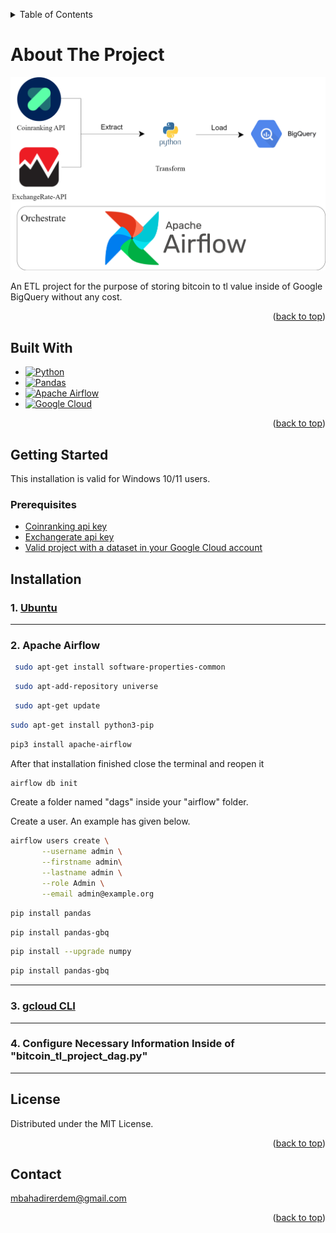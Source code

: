 
<a name="readme-top"></a>

<!-- TABLE OF CONTENTS -->
<details>
  <summary>Table of Contents</summary>
  <ol>
    <li>
      <a href="#about-the-project">About The Project</a>
      <ul>
        <li><a href="#built-with">Built With</a></li>
      </ul>
    </li>
    <li>
      <a href="#getting-started">Getting Started</a>
      <ul>
        <li><a href="#prerequisites">Prerequisites</a></li>
        <li><a href="#installation">Installation</a></li>
      </ul>
    </li>
    <li><a href="#contact">Contact</a></li>
  </ol>
</details>

<!-- ABOUT THE PROJECT -->
# About The Project

![A test image](diagram.png)

An ETL project for the purpose of storing bitcoin to tl value inside of Google BigQuery without any cost.

<p align="right">(<a href="#readme-top">back to top</a>)</p>


## Built With
* [![Python][Python-url]][Python.com]
* [![Pandas][Pandas-url]][Pandas.com]
* [![Apache Airflow][Apache-Airflow-url]][Apache-Airflow.com] 
* [![Google Cloud][Google-Cloud-url]][Google-Cloud.com] 

<p align="right">(<a href="#readme-top">back to top</a>)</p>



<!-- GETTING STARTED -->
## Getting Started
This installation is valid for Windows 10/11 users.
### Prerequisites 
* [Coinranking api key][Coinranking-Api]
* [Exchangerate api key][ExchangeRate-Api]
* [Valid project with a dataset in your Google Cloud account][Google-Cloud-Account]

## Installation

### 1. [Ubuntu][Ubuntu-Installation]
***
### 2. Apache Airflow
  

  ```sh
   sudo apt-get install software-properties-common
   ```
    
  ```sh
   sudo apt-add-repository universe
   ```

  ```sh
   sudo apt-get update
   ```
 
   ```sh
   sudo apt-get install python3-pip
   ```
 
   ```sh
   pip3 install apache-airflow
   ```
   After that installation finished close the terminal and reopen it
  
   ```sh
   airflow db init
   ```
  Create a folder named "dags" inside your "airflow" folder.
   
  Create a user. An example has given below.
   ```sh
   airflow users create \
          --username admin \
          --firstname admin\
          --lastname admin \
          --role Admin \
          --email admin@example.org
   ```
   
   ```sh
   pip install pandas
   ```
   
   ```sh
   pip install pandas-gbq
   ```
   
   ```sh
   pip install --upgrade numpy
   ```
   
   ```sh
   pip install pandas-gbq
   ```

***

### 3. [gcloud CLI][Gcloud-Installation]
***
### 4. Configure Necessary Information Inside of "bitcoin_tl_project_dag.py"
***
## License

Distributed under the MIT License.

<p align="right">(<a href="#readme-top">back to top</a>)</p>


## Contact

mbahadirerdem@gmail.com

<p align="right">(<a href="#readme-top">back to top</a>)</p>




[Python.com]: https://www.python.org/
[Python-url]: https://img.shields.io/badge/python-3670A0?style=for-the-badge&logo=python&logoColor=ffdd54
[Pandas.com]: https://pandas.pydata.org/
[Pandas-url]: https://img.shields.io/badge/pandas-%23150458.svg?style=for-the-badge&logo=pandas&logoColor=white
[Apache-Airflow.com]: https://airflow.apache.org/
[Apache-Airflow-url]: https://img.shields.io/badge/Apache%20Airflow-017CEE?style=for-the-badge&logo=Apache%20Airflow&logoColor=white
[Google-Cloud.com]: https://cloud.google.com/
[Google-Cloud-url]: https://img.shields.io/badge/GoogleCloud-%234285F4.svg?style=for-the-badge&logo=google-cloud&logoColor=white 
[Coinranking-Api]: https://developers.coinranking.com/api
[ExchangeRate-Api]: https://www.exchangerate-api.com/
[Google-Cloud-Account]: https://accounts.google.com/InteractiveLogin/signinchooser?continue=https%3A%2F%2Fconsole.cloud.google.com%2F%3Fpli%3D1&flowEntry=ServiceLogin&flowName=GlifWebSignIn&followup=https%3A%2F%2Fconsole.cloud.google.com%2F%3Fpli%3D1&ifkv=AeDOFXhWjsbeBY11W2ly6v0J4g14y8hyJrvsPjCZo1YA_ZbGDNczvu4kg5KPMsIooWofchpOhpKspA&osid=1&passive=1209600&service=cloudconsole
[Ubuntu-Installation]: https://ubuntu.com/tutorials/install-ubuntu-on-wsl2-on-windows-11-with-gui-support#2-install-wsl
[Apache-Airflow-Installation]: https://stackoverflow.com/questions/32378494/how-to-run-airflow-on-windows
[Gcloud-Installation]: https://cloud.google.com/sdk/docs/install#deb


